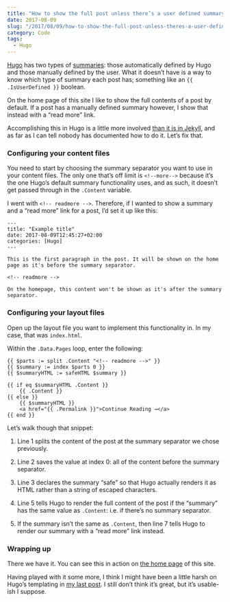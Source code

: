 ```yaml
---
title: "How to show the full post unless there’s a user defined summary in Hugo"
date: 2017-08-09
slug: "/2017/08/09/how-to-show-the-full-post-unless-theres-a-user-defined-summary-in-hugo"
category: Code
tags:
  - Hugo
---
```


[Hugo](https://gohugo.io/) has two types of [summaries](https://gohugo.io/content-management/summaries/): those automatically defined by Hugo and those manually defined by the user. What it doesn’t have is a way to know which type of summary each post has; something like an `{{ .IsUserDefined }}` boolean.

On the home page of this site I like to show the full contents of a post by default. If a post has a manually defined summary however, I show that instead with a “read more” link.

Accomplishing this in Hugo is a little more involved [than it is in Jekyll](https://elliotekj.com/2016/12/04/jekyll-display-the-full-post-unless-a-custom-excerpt-is-specified/), and as far as I can tell nobody has documented how to do it. Let’s fix that.

### Configuring your content files

You need to start by choosing the summary separator you want to use in your content files. The only one that’s off limit is `<!-​-more-->` because it’s the one Hugo’s default summary functionality uses, and as such, it doesn’t get passed through in the `.Content` variable.

I went with `<!-- readmore -->`. Therefore, if I wanted to show a summary and a “read more” link for a post, I’d set it up like this:

```
---
title: "Example title"
date: 2017-08-09T12:45:27+02:00
categories: [Hugo]
---

This is the first paragraph in the post. It will be shown on the home page as it's before the summary separator.

<!-- readmore -->

On the homepage, this content won't be shown as it's after the summary separator.
```

### Configuring your layout files

Open up the layout file you want to implement this functionality in. In my case, that was `index.html`.

Within the `.Data.Pages` loop, enter the following:

```
{{ $parts := split .Content "<!-- readmore -->" }}
{{ $summary := index $parts 0 }}
{{ $summaryHTML := safeHTML $summary }}

{{ if eq $summaryHTML .Content }}
    {{ .Content }}
{{ else }}
    {{ $summaryHTML }}
    <a href="{{ .Permalink }}">Continue Reading →</a>
{{ end }}
```

Let’s walk though that snippet:

1. Line 1 splits the content of the post at the summary separator we chose previously.

2. Line 2 saves the value at index 0: all of the content before the summary separator.

3. Line 3 declares the summary “safe” so that Hugo actually renders it as HTML rather than a string of escaped characters.

4. Line 5 tells Hugo to render the full content of the post if the “summary” has the same value as `.Content`: i.e. if there’s no summary separator.

5. If the summary isn’t the same as `.Content`, then line 7 tells Hugo to render our summary with a “read more” link instead.

### Wrapping up

There we have it. You can see this in action on [the home page](https://elliotekj.com) of this site.

Having played with it some more, I think I might have been a little harsh on Hugo’s templating in [my last post](https://elliotekj.com/2017/08/03/google-drive-and-hugo-the-new-publishing-setup-for-this-blog/). I still don’t think it’s great, but it’s usable-ish I suppose.

